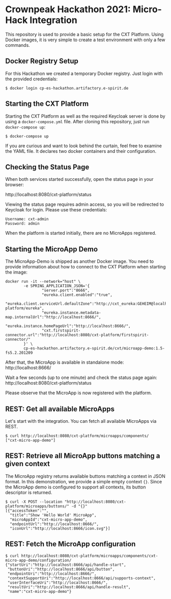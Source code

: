 # Crownpeak Hackathon 2021: Micro-Hack Integration

This repository is used to provide a basic setup for the CXT Platform.
Using Docker images, it is very simple to create a test environment
with only a few commands.

## Docker Registry Setup

For this Hackathon we created a temporary Docker registry.
Just login with the provided credentials:

```shell
$ docker login cp-es-hackathon.artifactory.e-spirit.de
```

## Starting the CXT Platform

Starting the CXT Platform as well as the required Keycloak server
is done by using a `docker-compose.yml` file. After cloning this repository,
just run `docker-compose up`:

```shell
$ docker-compose up
```

If you are curious and want to look behind the curtain, feel free to examine the
YAML file. It declares two docker containers and their configuration.

## Checking the Status Page

When both services started successfully, open the status page in your browser:

http://localhost:8080/cxt-platform/status

Viewing the status page requires admin access, so you will be redirected to
Keycloak for login. Please use these credentials:

```
Username: cxt-admin
Password: admin
```

When the platform is started initially, there are no MicroApps registered.

## Starting the MicroApp Demo

The MicroApp-Demo is shipped as another Docker image. You need to provide information
about how to connect to the CXT Platform when starting the image:

```shell
docker run -it --network="host" \
        -e SPRING_APPLICATION_JSON='{
                "server.port":"8666",
                "eureka.client.enabled":"true",
                "eureka.client.serviceUrl.defaultZone":"http://cxt_eureka:GEHEIM@localhost:8080/cxt-platform/eureka",
                "eureka.instance.metadata-map.internalUrl":"http://localhost:8666/",
                "eureka.instance.homePageUrl":"http://localhost:8666/",
                "cxt.firstspirit-connector.url":"http://localhost:8080/cxt-platform/firstspirit-connector/"
        }' \
        cp-es-hackathon.artifactory.e-spirit.de/cxt/microapp-demo:1.5-fs5.2.201209
```

After that, the MicroApp is available in standalone mode: http://localhost:8666/

Wait a few seconds (up to one minute) and check the status page again: http://localhost:8080/cxt-platform/status

Please observe that the MicroApp is now registered with the platform.

## REST: Get all available MicroApps

Let's start with the integration. You can fetch all available MicroApps via REST.

```shell
$ curl http://localhost:8080/cxt-platform/microapps/components/
["cxt-micro-app-demo"]
```

## REST: Retrieve all MicroApp buttons matching a given context 

The MicroApp registry returns available buttons matching a context in JSON format.
In this demonstration, we provide a simple empty context `{}`. Since the MicroApp demo
is configured to support all contexts, its button descriptor is returned.

```shell
$ curl -X POST --location "http://localhost:8080/cxt-platform/microapps/buttons/" -d "{}"    
[{"accessToken":"",
  "title":"Show 'Hello World' MicroApp",
  "microAppId":"cxt-micro-app-demo",
  "endpointUrl":"http://localhost:8666/",
  "iconUrl":"http://localhost:8666/icon.svg"}]
```

## REST: Fetch the MicroApp configuration

```shell
$ curl http://localhost:8080/cxt-platform/microapps/components/cxt-micro-app-demo/configuration/
{"startUri":"http://localhost:8666/api/handle-start",
 "buttonUri":"http://localhost:8666/api/button",
 "endpointUri":"http://localhost:8666/",
 "contextSupportUri":"http://localhost:8666/api/supports-context",
 "userInterfaceUri":"http://localhost:8666/",
 "resultUri":"http://localhost:8666/api/handle-result",
 "name":"cxt-micro-app-demo"}
```